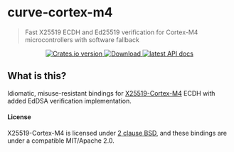 # curve-cortex-m4
   
> Fast X25519 ECDH and Ed25519 verification for Cortex-M4 microcontrollers with software fallback


<div align="center">
  <a href="https://crates.io/crates/curve25519-cortex-m4">
    <img src="https://img.shields.io/crates/v/curve25519-cortex-m4.svg?style=flat-square"
    alt="Crates.io version" />
  </a>
  <a href="https://crates.io/crates/curve25519-cortex-m4">
    <img src="https://img.shields.io/crates/d/curve25519-cortex-m4.svg?style=flat-square"
      alt="Download" />
  </a>
  <a href="https://docs.rs/curve25519-cortex-m4">
    <img src="https://img.shields.io/badge/docs-release-blue.svg?style=flat-square"
      alt="latest API docs" />
  </a>
</div>


## What is this?

Idiomatic, misuse-resistant bindings for [X25519-Cortex-M4][x25519-cortex-m4] ECDH with added EdDSA verification implementation.

[x25519-cortex-m4]: https://github.com/Emill/X25519-Cortex-M4


#### License

X25519-Cortex-M4 is licensed under [2 clause BSD][license], and these bindings are under a compatible MIT/Apache 2.0.

[license]: https://github.com/Emill/X25519-Cortex-M4/blob/master/LICENSE.txt

